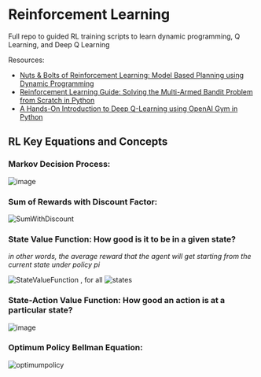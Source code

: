 <!-- To develop equations, use: https://www.codecogs.com/latex/eqneditor.php and use the URL link to embed into markdown.-->


# Reinforcement Learning
Full repo to guided RL training scripts to learn dynamic programming, Q Learning, and Deep Q Learning

Resources: 

* [Nuts & Bolts of Reinforcement Learning: Model Based Planning using Dynamic Programming](https://www.analyticsvidhya.com/blog/2018/09/reinforcement-learning-model-based-planning-dynamic-programming/)
* [Reinforcement Learning Guide: Solving the Multi-Armed Bandit Problem from Scratch in Python](https://www.analyticsvidhya.com/blog/2018/09/reinforcement-multi-armed-bandit-scratch-python/?utm_source=blog&utm_medium=introduction-deep-q-learning-python)
* [A Hands-On Introduction to Deep Q-Learning using OpenAI Gym in Python](https://www.analyticsvidhya.com/blog/2019/04/introduction-deep-q-learning-python/)



## RL Key Equations and Concepts

### Markov Decision Process: 

![image](https://user-images.githubusercontent.com/31008838/124795723-57cd0900-df1e-11eb-91d1-1535a60c1c96.png)


### Sum of Rewards with Discount Factor: 

![SumWithDiscount](https://latex.codecogs.com/gif.latex?\LARGE&space;G_t\doteq&space;R_{t&plus;1}&space;&plus;&space;\gamma&space;R_{t&plus;2}&space;&plus;&space;\gamma^2&space;R_{t&plus;3}&plus;...=\sum_{k=0}^{\infty&space;}&space;\gamma^k&space;R_{t&plus;k&plus;1})


### State Value Function: How good is it to be in a given state?
*in other words, the average reward that the agent will get starting from the current state under policy pi*

![StateValueFunction](https://latex.codecogs.com/gif.latex?\large&space;v_{\pi&space;}(s)&space;\doteq&space;\mathbb{E}_{\pi}[G\displaystyle&space;_t&space;\mid&space;S_t&space;=&space;s]&space;=&space;\mathbb{E}_{\pi}&space;[\sum_{k=0}^{\infty}&space;\gamma^kR_{t&plus;k&plus;1}&space;\mid&space;S_t=s])  , for all  ![states](https://latex.codecogs.com/gif.latex?\inline&space;\large&space;s\epsilon&space;S)


### State-Action Value Function: How good an action is at a particular state?

![image](https://latex.codecogs.com/gif.latex?q_&space;\pi(s,a)&space;\doteq&space;\mathbb{E}_\pi[G_T&space;\mid&space;S_t&space;=&space;s,&space;A_t&space;=&space;a]&space;=&space;\mathbb{E}_\pi[\sum_{k=0}^{\infty}&space;\gamma^k&space;R_{t&plus;k&plus;1}&space;\mid&space;S_t=s,&space;A_t&space;=&space;a])

### Optimum Policy Bellman Equation:
![optimumpolicy](https://latex.codecogs.com/gif.latex?{\pi}'(s)\doteq&space;\textup{argmax}(a)&space;\mathbb{E}[R_{t&plus;1}&plus;\gamma&space;v_\pi(S_{t&plus;1})&space;\mid&space;S_t&space;=&space;s,&space;A_t&space;=&space;a])

